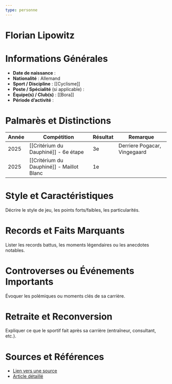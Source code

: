 ```yaml
---
type: personne
---
```


# Florian Lipowitz

# Informations Générales
- **Date de naissance** :  
- **Nationalité** :  Allemand
- **Sport / Discipline** :  [[Cyclisme]]
- **Poste / Spécialité** (si applicable) :  
- **Équipe(s) / Club(s)** :  [[Bora]]
- **Période d’activité** :  

# Palmarès et Distinctions
| Année | Compétition                               | Résultat | Remarque                     |
| ----- | ----------------------------------------- | -------- | ---------------------------- |
| 2025  | [[Critérium du Dauphiné]] - 6e étape      | 3e       | Derriere Pogacar, Vingegaard |
| 2025  | [[Critérium du Dauphiné]] - Maillot Blanc | 1e       |                              |

# Style et Caractéristiques
Décrire le style de jeu, les points forts/faibles, les particularités.

# Records et Faits Marquants
Lister les records battus, les moments légendaires ou les anecdotes notables.

# Controverses ou Événements Importants
Évoquer les polémiques ou moments clés de sa carrière.

# Retraite et Reconversion
Expliquer ce que le sportif fait après sa carrière (entraîneur, consultant, etc.).

# Sources et Références
- [Lien vers une source](#)
- [Article détaillé](#)
